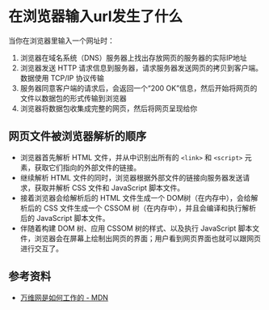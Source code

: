 # 在浏览器输入url发生了什么
当你在浏览器里输入一个网址时：
1. 浏览器在域名系统（DNS）服务器上找出存放网页的服务器的实际IP地址
2. 浏览器发送 HTTP 请求信息到服务器，请求服务器发送网页的拷贝到客户端。数据使用 TCP/IP 协议传输
3. 服务器同意客户端的请求后，会返回一个“200 OK”信息，然后开始将网页的文件以数据包的形式传输到浏览器
4. 浏览器将数据包收集成完整的网页，然后将网页呈现给你

## 网页文件被浏览器解析的顺序
- 浏览器首先解析 HTML 文件，并从中识别出所有的 `<link>` 和 `<script>` 元素，获取它们指向的外部文件的链接。
- 继续解析 HTML 文件的同时，浏览器根据外部文件的链接向服务器发送请求，获取并解析 CSS 文件和 JavaScript 脚本文件。
- 接着浏览器会给解析后的 HTML 文件生成一个 DOM树（在内存中），会给解析后的 CSS 文件生成一个 CSSOM 树（在内存中），并且会编译和执行解析后的 JavaScript 脚本文件。
- 伴随着构建 DOM 树、应用 CSSOM 树的样式、以及执行 JavaScript 脚本文件，浏览器会在屏幕上绘制出网页的界面；用户看到网页界面也就可以跟网页进行交互了。

## 参考资料
- [万维网是如何工作的 - MDN](https://developer.mozilla.org/zh-CN/docs/Learn/Getting_started_with_the_web/How_the_Web_works)